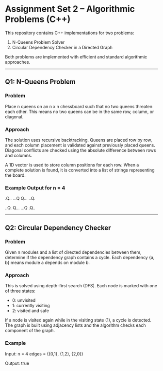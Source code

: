 # Assignment Set 2 – Algorithmic Problems (C++)

This repository contains C++ implementations for two problems:

1. N-Queens Problem Solver
2. Circular Dependency Checker in a Directed Graph

Both problems are implemented with efficient and standard algorithmic approaches.

---

## Q1: N-Queens Problem

### Problem

Place n queens on an n x n chessboard such that no two queens threaten each other. This means no two queens can be in the same row, column, or diagonal.

### Approach

The solution uses recursive backtracking. Queens are placed row by row, and each column placement is validated against previously placed queens. Diagonal conflicts are checked using the absolute difference between rows and columns.

A 1D vector is used to store column positions for each row. When a complete solution is found, it is converted into a list of strings representing the board.

### Example Output for n = 4

.Q..
...Q
Q...
..Q.

..Q.
Q...
...Q
.Q..


--------------------------------------------------------------------------------------

## Q2: Circular Dependency Checker

### Problem

Given n modules and a list of directed dependencies between them, determine if the dependency graph contains a cycle. Each dependency {a, b} means module a depends on module b.

### Approach

This is solved using depth-first search (DFS). Each node is marked with one of three states:

- 0: unvisited
- 1: currently visiting
- 2: visited and safe

If a node is visited again while in the visiting state (1), a cycle is detected. The graph is built using adjacency lists and the algorithm checks each component of the graph.

### Example
Input:
n = 4
edges = {{0,1}, {1,2}, {2,0}}


Output:
true
